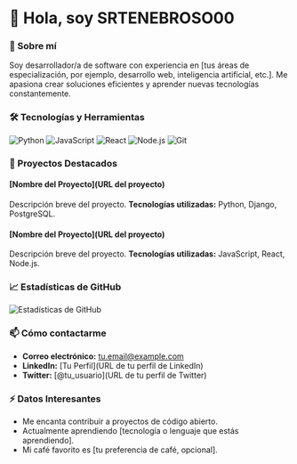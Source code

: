 # 👋 Hola, soy SRTENEBROSO00

### 📖 Sobre mí
Soy desarrollador/a de software con experiencia en [tus áreas de especialización, por ejemplo, desarrollo web, inteligencia artificial, etc.]. Me apasiona crear soluciones eficientes y aprender nuevas tecnologías constantemente.

### 🛠️ Tecnologías y Herramientas
![Python](https://img.shields.io/badge/-Python-333333?style=flat&logo=python)
![JavaScript](https://img.shields.io/badge/-JavaScript-333333?style=flat&logo=javascript)
![React](https://img.shields.io/badge/-React-333333?style=flat&logo=react)
![Node.js](https://img.shields.io/badge/-Node.js-333333?style=flat&logo=node.js)
![Git](https://img.shields.io/badge/-Git-333333?style=flat&logo=git)

### 📂 Proyectos Destacados

#### [Nombre del Proyecto](URL del proyecto)
Descripción breve del proyecto. **Tecnologías utilizadas:** Python, Django, PostgreSQL.

#### [Nombre del Proyecto](URL del proyecto)
Descripción breve del proyecto. **Tecnologías utilizadas:** JavaScript, React, Node.js.

### 📈 Estadísticas de GitHub
![Estadísticas de GitHub](https://github-readme-stats.vercel.app/api?username=SRTENEBROSO00&show_icons=true&theme=radical)

### 📫 Cómo contactarme
- **Correo electrónico:** [tu.email@example.com](mailto:tu.email@example.com)
- **LinkedIn:** [Tu Perfil](URL de tu perfil de LinkedIn)
- **Twitter:** [@tu_usuario](URL de tu perfil de Twitter)

### ⚡ Datos Interesantes
- Me encanta contribuir a proyectos de código abierto.
- Actualmente aprendiendo [tecnología o lenguaje que estás aprendiendo].
- Mi café favorito es [tu preferencia de café, opcional].
